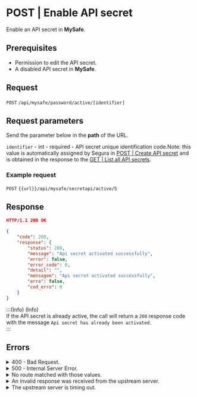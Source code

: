 # POST | Enable API secret

Enable an API secret in **MySafe**.

## Prerequisites

* Permission to edit the API secret.
* A disabled API secret in **MySafe**.

## Request

`POST` `/api/mysafe/password/active/[identifier]`

## Request parameters

Send the parameter below in the **path** of the URL.

`identifier` - int - required - API secret unique identification code.Note: this value is automatically assigned by Segura in [POST | Create API secret](../../../../../v4/docs/api-post-create-api-secret/) and is obtained in the response to the [GET | List all API secrets](../../../../../v4/docs/api-get-list-all-api-secrets/).

### Example request

`POST` `{{url}}/api/mysafe/secretapi/active/5`

## Response

```json
HTTP/1.1 200 OK
```

```json
{
    "code": 200,
    "response": {
        "status": 200,
        "message": "Api secret activated successfully",
        "error": false,
        "error_code": 0,
        "detail": "",
        "mensagem": "Api secret activated successfully",
        "erro": false,
        "cod_erro": 0
    }
}
```

:::(Info) (Info)\
If the API secret is already active, the call will return a `200` response code with the message `Api secret has already been activated`.\
:::

## Errors

<details>

<summary>400 - Bad Request.</summary>

***

Message: "1005: Api secret not found"

Possible cause: Api secret wasn't found\


Solution: check the value for the `identifier` and resend the request.

***

Message: "1006: User does not have access"

Possible cause: user doesn't have access to the API secret.\


***

</details>

<details>

<summary>500 - Internal Server Error.</summary>

***

Message: "Unexpected error."\


Possible cause: the error is on the Segura server.\


Solution: contact the support team for more information.

***

</details>

<details>

<summary>No route matched with those values.</summary>

***

Message: "No route matched with those values."

Possible causes: failure in your application authentication with the Segura server or incorrect URL.\


Solution: check the authentication parameters such as `Access Token URL`, `Client ID` and `Client Secret` and request a new access token or check and correct the URL.

***

</details>

<details>

<summary>An invalid response was received from the upstream server.</summary>

***

Message: "An invalid response was received from the a seupstream server

Possible cause: the upstream server may be taking too long to respond, leading to a timeout error that is interpreted as an invalid response by the proxy/gateway server.\


Solution: check the connectivity between the source of the request and the Segura server.

***

</details>

<details>

<summary>The upstream server is timing out.</summary>

***

Message: "The upstream server is timing out"

Possible cause: the request time has expired.

Solution: check the connectivity between the source of the request and the Segura server.

***

</details>
